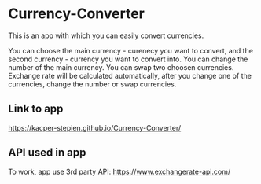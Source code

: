 # Currency-Converter

This is an app with which you can easily convert currencies.

You can choose the main currency - curenecy you want to convert, and the second currency - currency you want to convert into.
You can change the number of the main currency.
You can swap two choosen currencies.
Exchange rate will be calculated automatically, after you change one of the currencies, change the number or swap currencies.

## Link to app
https://kacper-stepien.github.io/Currency-Converter/

## API used in app
To work, app use 3rd party API: https://www.exchangerate-api.com/
